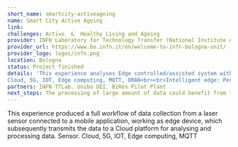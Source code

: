 ```yaml
---
short_name: smartcity-activeageing
name: Smart City Active Ageing
link: 
challenges: Active  &  Healthy Living and Ageing
provider: INFN Laboratory for Technology Transfer (National Institute of Nuclear Physics-Bologna)
provider_url: https://www.bo.infn.it/en/welcome-to-infn-bologna-unit/
provider_logo: logos/infn.png
location: Bologna
status: Project finished
details: 'This experience analyses Edge controlled/assisted system with Multiaccess Edge Computing based approach O-RAN (Transforming the Radio Access Networks Industry Towards Open, Intelligent, Virtualized and Fully Interoperable RAN)
Cloud, 5G, IOT, Edge computing, MQTT, ORAN<br><br>Intelligent edge: Pervasive services, through which users can get real-time, personalized assistance and experiences Need of automatic real-time optimization of heterogeneous resources and fast configurations optimally selecting network functions and AI techniques'
partners: INFN TTLab. Unibo DEI, BiRex Pilot Plant
next_steps: The processing of large amount of data could benefit from the use of MEC (multi-access edge computing) instead of uploading data to the cloud which could cause additional roundtrip delay. The low latency is a key requirement in this experience
---
```


This experience produced a full workflow of data collection from a laser sensor
connected to a mobile application, working as edge device, which subsequently
transmits the data to a Cloud platform for analysing and processing data. Sensor. Cloud, 5G, IOT, Edge computing, MQTT